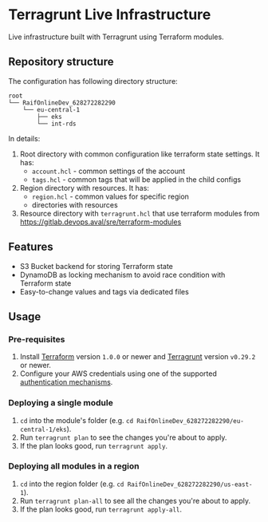 # Terragrunt Live Infrastructure
Live infrastructure built with Terragrunt using Terraform modules.

## Repository structure
The configuration has following directory structure:
```
root
└── RaifOnlineDev_628272282290
    └── eu-central-1
        ├── eks
        └── int-rds
```

In details:
1. Root directory with common configuration like terraform state settings. It has:
   * `account.hcl` - common settings of the account
   * `tags.hcl` - common tags that will be applied in the child configs
2. Region directory with resources. It has:
   * `region.hcl` - common values for specific region
   * directories with resources
3. Resource directory with `terragrunt.hcl` that use terraform modules from https://gitlab.devops.aval/sre/terraform-modules

## Features
* S3 Bucket backend for storing Terraform state
* DynamoDB as locking mechanism to avoid race condition with Terraform state
* Easy-to-change values and tags via dedicated files

## Usage
### Pre-requisites

1. Install [Terraform](https://www.terraform.io/) version `1.0.0` or newer and
   [Terragrunt](https://github.com/gruntwork-io/terragrunt) version `v0.29.2` or newer.
2. Configure your AWS credentials using one of the supported [authentication
   mechanisms](https://www.terraform.io/docs/providers/aws/#authentication).


### Deploying a single module
1. `cd` into the module's folder (e.g. `cd RaifOnlineDev_628272282290/eu-central-1/eks`).
2. Run `terragrunt plan` to see the changes you're about to apply.
3. If the plan looks good, run `terragrunt apply`.


### Deploying all modules in a region
1. `cd` into the region folder (e.g. `cd RaifOnlineDev_628272282290/us-east-1`).
2. Run `terragrunt plan-all` to see all the changes you're about to apply.
3. If the plan looks good, run `terragrunt apply-all`.